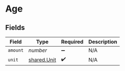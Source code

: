 # Age


## Fields

| Field                                      | Type                                       | Required                                   | Description                                |
| ------------------------------------------ | ------------------------------------------ | ------------------------------------------ | ------------------------------------------ |
| `amount`                                   | *number*                                   | :heavy_minus_sign:                         | N/A                                        |
| `unit`                                     | [shared.Unit](../../models/shared/unit.md) | :heavy_check_mark:                         | N/A                                        |